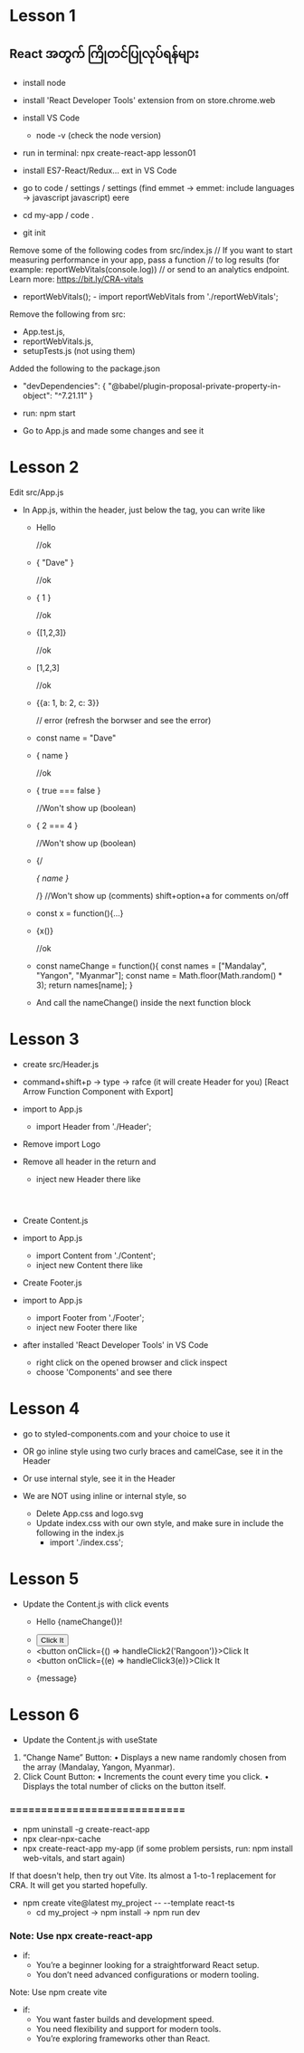 # Lesson 1

## React အတွက် ကြိုတင်ပြုလုပ်ရန်များ

- install node
- install 'React Developer Tools' extension from on store.chrome.web
- install VS Code

  - node -v (check the node version)

- run in terminal: npx create-react-app lesson01
- install ES7-React/Redux... ext in VS Code
- go to code / settings / settings (find emmet -> emmet: include languages -> javascript javascript)
  eere

- cd my-app / code .
- git init

Remove some of the following codes from src/index.js
// If you want to start measuring performance in your app, pass a function
// to log results (for example: reportWebVitals(console.log))
// or send to an analytics endpoint. Learn more: https://bit.ly/CRA-vitals

- reportWebVitals(); - import reportWebVitals from './reportWebVitals';

Remove the following from src:

- App.test.js,
- reportWebVitals.js,
- setupTests.js (not using them)

Added the following to the package.json

- "devDependencies": {
  "@babel/plugin-proposal-private-property-in-object": "^7.21.11"
  }

- run: npm start
- Go to App.js and made some changes and see it

# Lesson 2

Edit src/App.js

- In App.js, within the header, just below the <a>tag, you can write like

  - <p>Hello</p> 		//ok
  - <p>{ "Dave" }</p>	//ok
  - <p>{ 1 }</p>		//ok
  - <p>{[1,2,3]}</p>	//ok
  - <p>[1,2,3]</p>		//ok
  - <p>{{a: 1, b: 2, c: 3}}</p> // error (refresh the borwser and see the error)

  - const name = "Dave"
  - <p>{ name }</p>		//ok

  - <p>{ true === false }</p>	//Won't show up (boolean)
  - <p>{ 2 === 4 }</p>			//Won't show up (boolean)
  - {/_<p>{ name }</p>_/} //Won't show up (comments) shift+option+a for comments on/off

  - const x = function(){...}
  - <p>{x()}</p>		//ok

  - const nameChange = function(){
    const names = ["Mandalay", "Yangon", "Myanmar"];
    const name = Math.floor(Math.random() \* 3);
    return names[name];
    }
  - And call the nameChange() inside the next function block

# Lesson 3

- create src/Header.js
- command+shift+p -> type -> rafce (it will create Header for you) [React Arrow Function Component with Export]
- import to App.js
  - import Header from './Header';
- Remove import Logo
- Remove all header in the return and

  - inject new Header there like <Header />

- Create Content.js
- import to App.js
  - import Content from './Content';
  - inject new Content there like <Content />

- Create Footer.js
- import to App.js
  - import Footer from './Footer';
  - inject new Footer there like <Footer />

- after installed 'React Developer Tools' in VS Code
  - right click on the opened browser and click inspect
  - choose 'Components' and see there

# Lesson 4

- go to styled-components.com and your choice to use it
- OR go inline style using two curly braces and camelCase, see it in the Header
- Or use internal style, see it in the Header

- We are NOT using inline or internal style, so
  - Delete App.css and logo.svg
  - Update index.css with our own style, and make sure in include the following in the index.js
    - import './index.css';

# Lesson 5 
- Update the Content.js with click events
  -  <p onDoubleClick={handleClick}>Hello {nameChange()}!</p>
  -  <button onClick={handleClick}>Click It</button>
  -  <button onClick={() => handleClick2('Rangoon')}>Click It</button>
  -  <button onClick={(e) => handleClick3(e)}>Click It</button>
  -  <p style={{color: "blue", fontWeight: "bold"}}>{message}</p>

# Lesson 6
- Update the Content.js with useState
1.	“Change Name” Button:
	•	Displays a new name randomly chosen from the array (Mandalay, Yangon, Myanmar).
2.	Click Count Button:
	•	Increments the count every time you click.
	•	Displays the total number of clicks on the button itself.


### ============================

- npm uninstall -g create-react-app
- npx clear-npx-cache
- npx create-react-app my-app
  (if some problem persists, run: npm install web-vitals, and start again)

If that doesn't help, then try out Vite. Its almost a 1-to-1 replacement for CRA. It will get you started hopefully.

- npm create vite@latest my_project -- --template react-ts
  - cd my_project -> npm install -> npm run dev

### Note: Use npx create-react-app

- if:
  - You’re a beginner looking for a straightforward React setup.
  - You don’t need advanced configurations or modern tooling.

Note: Use npm create vite

- if:
  - You want faster builds and development speed.
  - You need flexibility and support for modern tools.
  - You’re exploring frameworks other than React.
